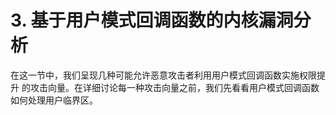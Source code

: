 # 3. 基于用户模式回调函数的内核漏洞分析

在这一节中，我们呈现几种可能允许恶意攻击者利用用户模式回调函数实施权限提升
的攻击向量。在详细讨论每一种攻击向量之前，我们先看看用户模式回调函数
如何处理用户临界区。
